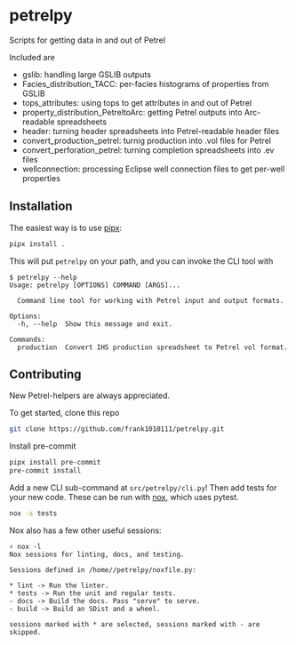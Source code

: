 # petrelpy

Scripts for getting data in and out of Petrel

Included are

- gslib: handling large GSLIB outputs
- Facies_distribution_TACC: per-facies histograms of properties from GSLIB
- tops_attributes: using tops to get attributes in and out of Petrel
- property_distribution_PetreltoArc: getting Petrel outputs into Arc-readable
  spreadsheets
- header: turning header spreadsheets into Petrel-readable header files
- convert_production_petrel: turnig production into .vol files for Petrel
- convert_perforation_petrel: turning completion spreadsheets into .ev files
- wellconnection: processing Eclipse well connection files to get per-well
  properties

## Installation

The easiest way is to use [pipx](https://pypa.github.io/pipx/):

```sh
pipx install .
```

This will put `petrelpy` on your path, and you can invoke the CLI tool with

```
$ petrelpy --help
Usage: petrelpy [OPTIONS] COMMAND [ARGS]...

  Command line tool for working with Petrel input and output formats.

Options:
  -h, --help  Show this message and exit.

Commands:
  production  Convert IHS production spreadsheet to Petrel vol format.
```

## Contributing

New Petrel-helpers are always appreciated.

To get started, clone this repo

```sh
git clone https://github.com/frank1010111/petrelpy.git
```

Install pre-commit

```sh
pipx install pre-commit
pre-commit install
```

Add a new CLI sub-command at `src/petrelpy/cli.py`! Then add tests for your new
code. These can be run with [nox](https://nox.thea.codes/en/stable/), which uses
pytest.

```sh
nox -s tests
```

Nox also has a few other useful sessions:

```
⚡ nox -l
Nox sessions for linting, docs, and testing.

Sessions defined in /home//petrelpy/noxfile.py:

* lint -> Run the linter.
* tests -> Run the unit and regular tests.
- docs -> Build the docs. Pass "serve" to serve.
- build -> Build an SDist and a wheel.

sessions marked with * are selected, sessions marked with - are skipped.
```
